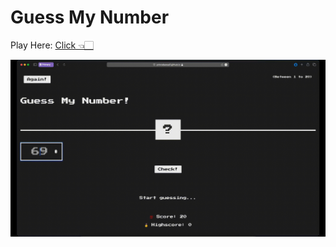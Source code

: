 # Guess My Number

Play Here: <a href="https://princebansal7.github.io/GuessMyNumber-JS/">Click 👈🏻</a>

<img alt="Game-demo" src="img/GuessMyNumGif.gif">